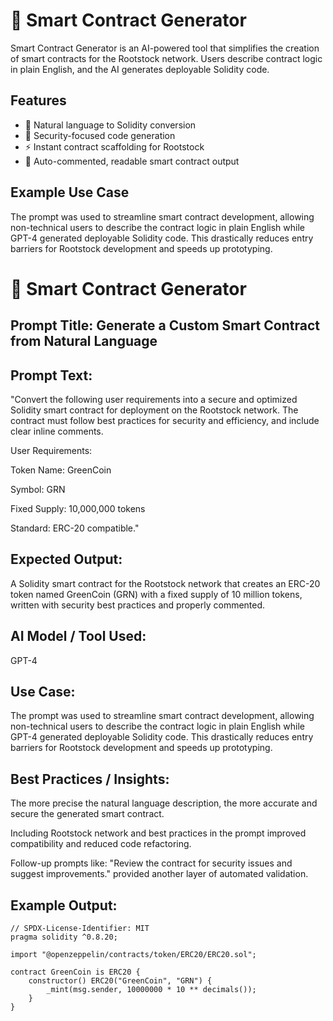 
# 🚀 Smart Contract Generator

Smart Contract Generator is an AI-powered tool that simplifies the creation of smart contracts for the Rootstock network. 
Users describe contract logic in plain English, and the AI generates deployable Solidity code.

## Features
- 🧠 Natural language to Solidity conversion
- 🔐 Security-focused code generation
- ⚡ Instant contract scaffolding for Rootstock
- 📄 Auto-commented, readable smart contract output

## Example Use Case
The prompt was used to streamline smart contract development, allowing non-technical users to describe the contract logic in plain English while GPT-4 generated deployable Solidity code. This drastically reduces entry barriers for Rootstock development and speeds up prototyping.


# 📝 Smart Contract Generator

## Prompt Title: Generate a Custom Smart Contract from Natural Language

## Prompt Text:
"Convert the following user requirements into a secure and optimized Solidity smart contract for deployment on the Rootstock network. The contract must follow best practices for security and efficiency, and include clear inline comments.

User Requirements:

Token Name: GreenCoin

Symbol: GRN

Fixed Supply: 10,000,000 tokens

Standard: ERC-20 compatible."

## Expected Output:
A Solidity smart contract for the Rootstock network that creates an ERC-20 token named GreenCoin (GRN) with a fixed supply of 10 million tokens, written with security best practices and properly commented.

## AI Model / Tool Used:
GPT-4

## Use Case:
The prompt was used to streamline smart contract development, allowing non-technical users to describe the contract logic in plain English while GPT-4 generated deployable Solidity code. This drastically reduces entry barriers for Rootstock development and speeds up prototyping.

## Best Practices / Insights:

The more precise the natural language description, the more accurate and secure the generated smart contract.

Including Rootstock network and best practices in the prompt improved compatibility and reduced code refactoring.

Follow-up prompts like: "Review the contract for security issues and suggest improvements." provided another layer of automated validation.

## Example Output:

```
// SPDX-License-Identifier: MIT
pragma solidity ^0.8.20;

import "@openzeppelin/contracts/token/ERC20/ERC20.sol";

contract GreenCoin is ERC20 {
    constructor() ERC20("GreenCoin", "GRN") {
        _mint(msg.sender, 10000000 * 10 ** decimals());
    }
}
```
